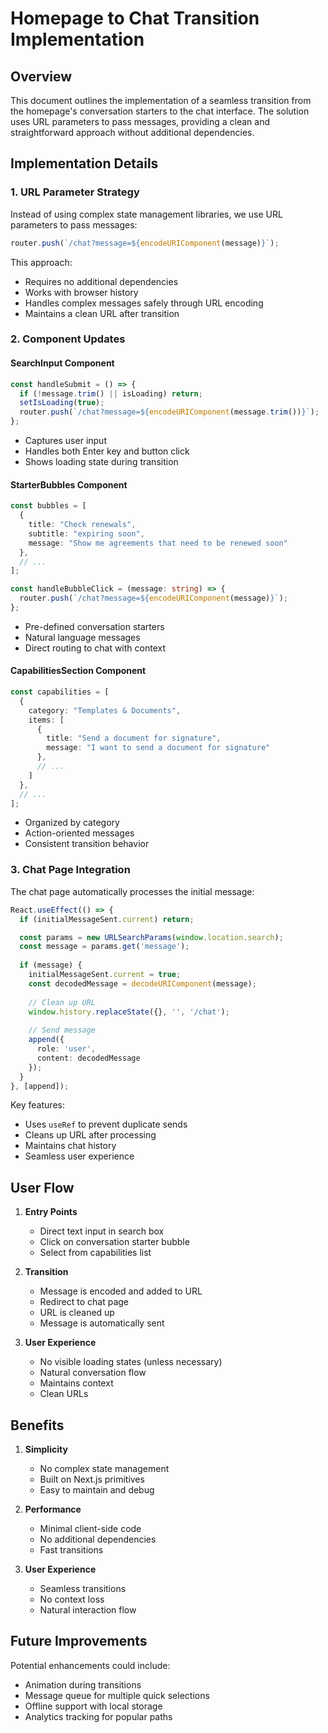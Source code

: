 # Homepage to Chat Transition Implementation

## Overview
This document outlines the implementation of a seamless transition from the homepage's conversation starters to the chat interface. The solution uses URL parameters to pass messages, providing a clean and straightforward approach without additional dependencies.

## Implementation Details

### 1. URL Parameter Strategy
Instead of using complex state management libraries, we use URL parameters to pass messages:
```typescript
router.push(`/chat?message=${encodeURIComponent(message)}`);
```

This approach:
- Requires no additional dependencies
- Works with browser history
- Handles complex messages safely through URL encoding
- Maintains a clean URL after transition

### 2. Component Updates

#### SearchInput Component
```typescript
const handleSubmit = () => {
  if (!message.trim() || isLoading) return;
  setIsLoading(true);
  router.push(`/chat?message=${encodeURIComponent(message.trim())}`);
};
```
- Captures user input
- Handles both Enter key and button click
- Shows loading state during transition

#### StarterBubbles Component
```typescript
const bubbles = [
  {
    title: "Check renewals",
    subtitle: "expiring soon",
    message: "Show me agreements that need to be renewed soon"
  },
  // ...
];

const handleBubbleClick = (message: string) => {
  router.push(`/chat?message=${encodeURIComponent(message)}`);
};
```
- Pre-defined conversation starters
- Natural language messages
- Direct routing to chat with context

#### CapabilitiesSection Component
```typescript
const capabilities = [
  {
    category: "Templates & Documents",
    items: [
      {
        title: "Send a document for signature",
        message: "I want to send a document for signature"
      },
      // ...
    ]
  },
  // ...
];
```
- Organized by category
- Action-oriented messages
- Consistent transition behavior

### 3. Chat Page Integration

The chat page automatically processes the initial message:
```typescript
React.useEffect(() => {
  if (initialMessageSent.current) return;

  const params = new URLSearchParams(window.location.search);
  const message = params.get('message');
  
  if (message) {
    initialMessageSent.current = true;
    const decodedMessage = decodeURIComponent(message);
    
    // Clean up URL
    window.history.replaceState({}, '', '/chat');
    
    // Send message
    append({
      role: 'user',
      content: decodedMessage
    });
  }
}, [append]);
```

Key features:
- Uses `useRef` to prevent duplicate sends
- Cleans up URL after processing
- Maintains chat history
- Seamless user experience

## User Flow

1. **Entry Points**
   - Direct text input in search box
   - Click on conversation starter bubble
   - Select from capabilities list

2. **Transition**
   - Message is encoded and added to URL
   - Redirect to chat page
   - URL is cleaned up
   - Message is automatically sent

3. **User Experience**
   - No visible loading states (unless necessary)
   - Natural conversation flow
   - Maintains context
   - Clean URLs

## Benefits

1. **Simplicity**
   - No complex state management
   - Built on Next.js primitives
   - Easy to maintain and debug

2. **Performance**
   - Minimal client-side code
   - No additional dependencies
   - Fast transitions

3. **User Experience**
   - Seamless transitions
   - No context loss
   - Natural interaction flow

## Future Improvements

Potential enhancements could include:
- Animation during transitions
- Message queue for multiple quick selections
- Offline support with local storage
- Analytics tracking for popular paths 